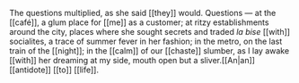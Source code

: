 The questions multiplied, as she said [[they]] would. Questions — at the [[café]], a glum place for [[me]] as a customer; at ritzy establishments around the city, places where she sought secrets and traded _la bise_ [[with]] socialites, a trace of summer fever in her fashion; in the metro, on the last train of the [[night]]; in the [[calm]] of our [[chaste]] slumber, as I lay awake [[with]] her dreaming at my side, mouth open but a sliver.[[An|an]] [[antidote]] [[to]] [[life]].